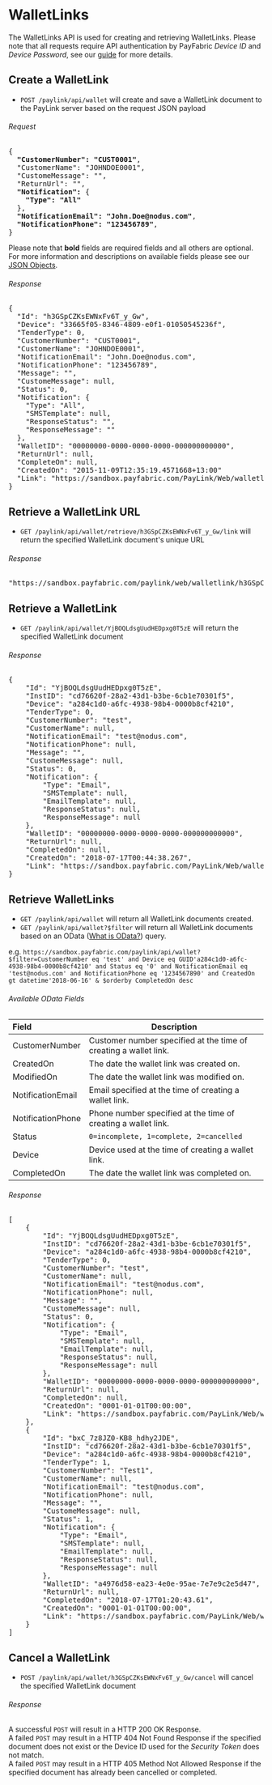 WalletLinks
===========

The WalletLinks API is used for creating and retrieving WalletLinks. Please note that all requests require API authentication by PayFabric *Device ID* and *Device Password*, see our [guide](https://github.com/PayFabric/APIs/blob/master/PayFabric/Sections/Authentication.md) for more details.

Create a WalletLink
----------------

* `POST /paylink/api/wallet` will create and save a WalletLink document to the PayLink server based on the request JSON payload

###### Request
<pre>
{
  <b>"CustomerNumber": "CUST0001"</b>,
  "CustomerName": "JOHNDOE0001",
  "CustomeMessage": "",
  "ReturnUrl": "",
  <b>"Notification":</b> {
    <b>"Type": "All"</b>
  },  
  <b>"NotificationEmail": "John.Doe@nodus.com"</b>,
  <b>"NotificationPhone": "123456789"</b>,
}
</pre>

Please note that **bold** fields are required fields and all others are optional. For more information and descriptions on available fields please see our [JSON Objects](JSON%20Objects.md#walletlink-document).

###### Response
<pre>
{
  "Id": "h3GSpCZKsEWNxFv6T_y_Gw",
  "Device": "33665f05-8346-4809-e0f1-01050545236f",
  "TenderType": 0,
  "CustomerNumber": "CUST0001",
  "CustomerName": "JOHNDOE0001",
  "NotificationEmail": "John.Doe@nodus.com",
  "NotificationPhone": "123456789",
  "Message": "",
  "CustomeMessage": null,
  "Status": 0,
  "Notification": {
    "Type": "All",
    "SMSTemplate": null,
    "ResponseStatus": "",
    "ResponseMessage": ""
  },
  "WalletID": "00000000-0000-0000-0000-000000000000",
  "ReturnUrl": null,
  "CompleteOn": null,
  "CreatedOn": "2015-11-09T12:35:19.4571668+13:00"
  "Link": "https://sandbox.payfabric.com/PayLink/Web/walletlink/h3GSpCZKsEWNxFv6T_y_Gw"
}
</pre>


Retrieve a WalletLink URL
-------------------------

* `GET /paylink/api/wallet/retrieve/h3GSpCZKsEWNxFv6T_y_Gw/link` will return the specified WalletLink document's unique URL

###### Response
<pre>
"https://sandbox.payfabric.com/paylink/web/walletlink/h3GSpCZKsEWNxFv6T_y_Gw"
</pre>

Retrieve a WalletLink
-------------------------

* `GET /paylink/api/wallet/YjBOQLdsgUudHEDpxg0T5zE` will return the specified WalletLink document

###### Response
<pre>
{
    "Id": "YjBOQLdsgUudHEDpxg0T5zE",
    "InstID": "cd76620f-28a2-43d1-b3be-6cb1e70301f5",
    "Device": "a284c1d0-a6fc-4938-98b4-0000b8cf4210",
    "TenderType": 0,
    "CustomerNumber": "test",
    "CustomerName": null,
    "NotificationEmail": "test@nodus.com",
    "NotificationPhone": null,
    "Message": "",
    "CustomeMessage": null,
    "Status": 0,
    "Notification": {
        "Type": "Email",
        "SMSTemplate": null,
        "EmailTemplate": null,
        "ResponseStatus": null,
        "ResponseMessage": null
    },
    "WalletID": "00000000-0000-0000-0000-000000000000",
    "ReturnUrl": null,
    "CompletedOn": null,
    "CreatedOn": "2018-07-17T00:44:38.267",
    "Link": "https://sandbox.payfabric.com/PayLink/Web/walletlink/YjBOQLdsgUudHEDpxg0T5zE"
}
</pre>

Retrieve WalletLinks
-------------------------

* `GET /paylink/api/wallet` will return all WalletLink documents created.
* `GET /paylink/api/wallet?$filter` will return all WalletLink documents based on an OData ([What is OData?](http://www.odata.org/documentation/odata-version-3-0/url-conventions/)) query. 

e.g. `https://sandbox.payfabric.com/paylink/api/wallet?$filter=CustomerNumber eq 'test' and Device eq GUID'a284c1d0-a6fc-4938-98b4-0000b8cf4210' and Status eq '0' and NotificationEmail eq 'test@nodus.com' and NotificationPhone eq '1234567890' and CreatedOn gt datetime'2018-06-16' & $orderby CompletedOn desc`

###### Available OData Fields
>
| Field | Description | 
| :------------- | ------------- | 
| CustomerNumber | Customer number specified at the time of creating a wallet link. |
| CreatedOn | The date the wallet link was created on. |
| ModifiedOn | The date the wallet link was modified on. |
| NotificationEmail | Email specified at the time of creating a wallet link. |
| NotificationPhone | Phone number specified at the time of creating a wallet link. |
| Status | `0=incomplete, 1=complete, 2=cancelled` |
|Device| Device used at the time of creating a wallet link. |
| CompletedOn | The date the wallet link was completed on. |

###### Response
<pre>
[
    {
        "Id": "YjBOQLdsgUudHEDpxg0T5zE",
        "InstID": "cd76620f-28a2-43d1-b3be-6cb1e70301f5",
        "Device": "a284c1d0-a6fc-4938-98b4-0000b8cf4210",
        "TenderType": 0,
        "CustomerNumber": "test",
        "CustomerName": null,
        "NotificationEmail": "test@nodus.com",
        "NotificationPhone": null,
        "Message": "",
        "CustomeMessage": null,
        "Status": 0,
        "Notification": {
            "Type": "Email",
            "SMSTemplate": null,
            "EmailTemplate": null,
            "ResponseStatus": null,
            "ResponseMessage": null
        },
        "WalletID": "00000000-0000-0000-0000-000000000000",
        "ReturnUrl": null,
        "CompletedOn": null,
        "CreatedOn": "0001-01-01T00:00:00",
        "Link": "https://sandbox.payfabric.com/PayLink/Web/walletlink/YjBOQLdsgUudHEDpxg0T5zE"
    },
    {
        "Id": "bxC_7z8JZ0-KB8_hdhy2JDE",
        "InstID": "cd76620f-28a2-43d1-b3be-6cb1e70301f5",
        "Device": "a284c1d0-a6fc-4938-98b4-0000b8cf4210",
        "TenderType": 1,
        "CustomerNumber": "Test1",
        "CustomerName": null,
        "NotificationEmail": "test@nodus.com",
        "NotificationPhone": null,
        "Message": "",
        "CustomeMessage": null,
        "Status": 1,
        "Notification": {
            "Type": "Email",
            "SMSTemplate": null,
            "EmailTemplate": null,
            "ResponseStatus": null,
            "ResponseMessage": null
        },
        "WalletID": "a4976d58-ea23-4e0e-95ae-7e7e9c2e5d47",
        "ReturnUrl": null,
        "CompletedOn": "2018-07-17T01:20:43.61",
        "CreatedOn": "0001-01-01T00:00:00",
        "Link": "https://sandbox.payfabric.com/PayLink/Web/walletlink/bxC_7z8JZ0-KB8_hdhy2JDE"
    }
]
</pre>

Cancel a WalletLink
-------------------

* `POST /paylink/api/wallet/h3GSpCZKsEWNxFv6T_y_Gw/cancel` will cancel the specified WalletLink document

###### Response
A successful `POST` will result in a HTTP 200 OK Response.  
A failed `POST` may result in a HTTP 404 Not Found Response if the specified document does not exist or the Device ID used for the *Security Token* does not match.  
A failed `POST` may result in a HTTP 405 Method Not Allowed Response if the specified document has already been cancelled or completed. 

